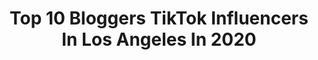---
title: Top 10 Bloggers TikTok Influencers In Los Angeles In 2020
description: >-
  Find top bloggers TikTok influencers in Los Angeles in 2020. Most popular hashtags: #fyp #losangeles #fashion #foryoupage.
platform: TikTok
hits: 11
text_top: Discover the top-rated TikTok influencers on inBeat.
text_bottom: Our database holds 11 TikTok influencers like this in Los Angeles, United States for you to pitch.
profiles:
  - username: "minimalmajor"
    fullname: >-
      Madison Williams
    bio: >-
      🎬 TV Producer | Host | Blogger 🌴 los angeles | hawaii 👇🏼 shop my looks
    location: "United States"
    followers: 21500
    engagement: 687
    commentsToLikes: 0.037904
    id: ck9v1zzgujeud0j788zvq9euw
    verified: false
    hashtags: "#girlpower, #tiktokfashion, #sidehustle, #girlboss"
  - username: "afashionnerd"
    fullname: >-
      Amy Roiland
    bio: >-
      Fashion blogger A Fashion Nerd , @afashionnerd living in Los Angeles 💕
    location: "United States"
    followers: 31400
    engagement: 1079
    commentsToLikes: 0.026484
    id: ck9k9omuudzo80j78c4fbrndi
    verified: false
    hashtags: "#fashion, #fyp, #gucci, #pinkhair"
  - username: "monsterlovetoeat"
    fullname: >-
      Monsterlovetoeat
    bio: >-
      Follow my instagram ⬆️ 💌Email me for collab Los Angeles Foodie ❤️
    location: "United States"
    followers: 478500
    engagement: 960
    commentsToLikes: 0.030031
    id: ck8tor9w3nm920j78y698pbjg
    verified: true
    hashtags: "#irvinespectrum, #amazon, #la, #fyp"
  - username: "alyssatabit"
    fullname: >-
      alyssa
    bio: >-
      Blogger & Podcast Host fashion + lifestyle IG: alyssatabit
    location: "United States"
    followers: 26000
    engagement: 1418
    commentsToLikes: 0.065475
    id: ckbkt2nxko44z0j23uxvlyfak
    verified: false
    hashtags: "#ootd, #quarantinelife, #greenscreen, #makeoverchallenge"
  - username: "hofitkimcohen"
    fullname: >-
      Hofit Kim Cohen
    bio: >-
      Travel & Lifestyle Blogger + some Comedy 😜 FOLLOW ME ON IG 📸 @hofitkimcohen
    location: "United States"
    followers: 17600
    engagement: 743
    commentsToLikes: 0.068766
    id: ck93o54k532mk0j783oj08xdl
    verified: false
    hashtags: "#foryou, #fyp, #travel, #losangeles"
  - username: "meganeliseblog"
    fullname: >-
      Megan Elise
    bio: >-
      San Diego based travel blogger inspiring your next adventure
    location: "United States"
    followers: 5825
    engagement: 591
    commentsToLikes: 0.024316
    id: ckbfdoczw75p50j23js9mhwud
    verified: false
    hashtags: "#pumpkinszn, #hellofall, #fallyall, #socal"
  - username: "myexplorewithme"
    fullname: >-
      MyExploreWithMe
    bio: >-
      San Diego videos, travel videos and nursing videos!Come to Yosemite with me!👇🏻
    location: "United States"
    followers: 34800
    engagement: 630
    commentsToLikes: 0.042397
    id: ckbezszhdl6g10j237qflbudj
    verified: false
    hashtags: "#visitsd, #sandiego, #washington, #hiking"
  - username: "absolutelylulu"
    fullname: >-
      Lulu Benavides 
    bio: >-
      Peruvian actress taking over LA ✨ Lifestyle - Fashion - Skincare
    location: "United States"
    followers: 17300
    engagement: 693
    commentsToLikes: 0.013671
    id: ckb9q730xlspj0j23xo0p4snq
    verified: false
    hashtags: "#mentalhealth, #happyathome, #makeup, #foryoupage"
  - username: "nicoleisaacs11"
    fullname: >-
      nicoleisaacs
    bio: >-
      A bit of everything 💃🏽🍔🌏💄 www.nicoleisaacs.com Instagram: @Nicoleisaacs
    location: "United States"
    followers: 3548
    engagement: 710
    commentsToLikes: 0.023252
    id: ck9fj3razdwql0j78wydswho7
    verified: false
    hashtags: "#foryoupage, #foryou, #dance, #tiktoktravel"
  - username: "ilsebringas"
    fullname: >-
      Ilse’Bringas |
    bio: >-
      Follow me on IG ↗️ Self-portrait photographer & model self taught 📸
    location: "United States"
    followers: 30200
    engagement: 1242
    commentsToLikes: 0.020396
    id: ckbkowkumj3q90j23z426q02c
    verified: false
    hashtags: "#fashion, #duet, #makeup, #fyp"
---